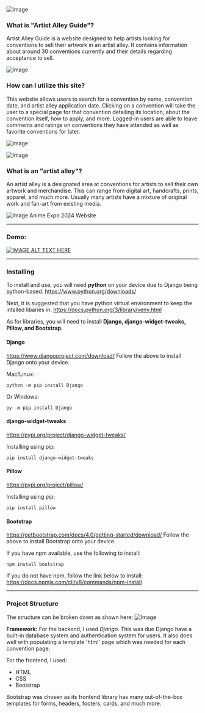 ![Image](https://github.com/user-attachments/assets/676e9471-714b-4212-b1af-bb4e1824e83d)


### What is "Artist Alley Guide"?
Artist Alley Guide is a website designed to help artists looking for conventions to sell their artwork in an artist alley. It contains information about around 30 conventions currently and their details regarding acceptance to sell.

![Image](https://github.com/user-attachments/assets/5cdfe240-5453-4660-96ce-1f9825d121eb)

### How can I utilize this site?
This website allows users to search for a convention by name, convention date, and artist alley application date. Clicking on a convention will take the user to a special page for that convention detailing its location, about the convention itself, how to apply, and more. Logged-in users are able to leave comments and ratings on conventions they have attended as well as favorite conventions for later.

![Image](https://github.com/user-attachments/assets/7175a1e5-97dd-4507-9996-ffe84d1066f6)

![Image](https://github.com/user-attachments/assets/c158a224-b6a3-459b-b46f-620d1772a51e)
### What is an "artist alley"?
An artist alley is a designated area at conventions for artists to sell their own artwork and merchandise. This can range from digital art, handcrafts, prints, apparel, and much more. Usually many artists have a mixture of original work and fan-art from existing media.

![Image](https://github.com/user-attachments/assets/fe079a3e-9b21-4381-afaf-94e6263a9e38)
Anime Expo 2024 Website

---

### Demo:
[![IMAGE ALT TEXT HERE](https://img.youtube.com/vi/_XzZPQO8GPY/0.jpg)](https://www.youtube.com/watch?v=_XzZPQO8GPY)


---

### Installing 

To install and use, you will need **python** on your device due to Django being python-based.
https://www.python.org/downloads/

Next, it is suggested that you have python virtual environment to keep the intalled libaries in. 
https://docs.python.org/3/library/venv.html

As for libraries, you will need to install **Django, django-widget-tweaks, Pillow, and Bootstrap.**


#### Django 
https://www.djangoproject.com/download/
Follow the above to install Django onto your device.

Mac/Linux:
```
python -m pip install Django
```

Or Windows:
```
py -m pip install Django
```

#### django-widget-tweaks
https://pypi.org/project/django-widget-tweaks/

Installing using pip:
```
pip install django-widget-tweaks
```

#### Pillow
https://pypi.org/project/pillow/

Installing using pip:
```
pip install pillow
```

#### Bootstrap
https://getbootstrap.com/docs/4.0/getting-started/download/
Follow the above to install Bootstrap onto your device.

If you have npm available, use the following to install:
```
npm install bootstrap
```

If you do not have npm, follow the link below to install:
https://docs.npmjs.com/cli/v8/commands/npm-install

---

### Project Structure 
The structure can be broken down as shown here:
![Image](https://github.com/user-attachments/assets/057618a5-2890-493d-981a-7780cdd46992)

**Framework:**
For the backend, I used *Django*. This was due Django have a built-in database system and authentication system for users. It also does well with populating a template 'html' page which was needed for each convention page.

For the frontend, I used:
- HTML
- CSS
- Bootstrap

Bootstrap was chosen as its frontend library has many out-of-the-box templates for forms, headers, footers, cards, and much more. 




